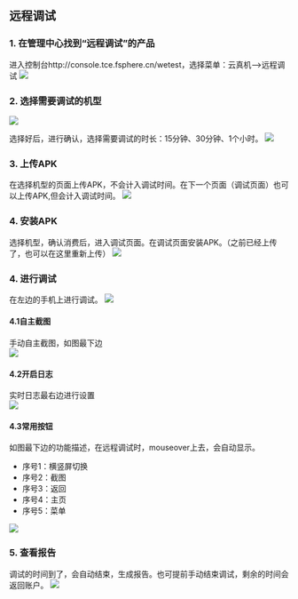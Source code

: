 ## 远程调试

### 1. 在管理中心找到“远程调试”的产品 
进入控制台http://console.tce.fsphere.cn/wetest，选择菜单：云真机-->远程调试
![](https://mc.qcloudimg.com/static/img/4bc1f46fbce3e27673451f7ba3666ef0/xzcd.png)

### 2. 选择需要调试的机型

![](https://mc.qcloudimg.com/static/img/c14efaaefa504f666db0fd06f773756c/xzsj.png)

选择好后，进行确认，选择需要调试的时长：15分钟、30分钟、1个小时。
![](https://mc.qcloudimg.com/static/img/03ffee3752a9d4bc1b090c471a168819/qzxf.png)

### 3. 上传APK
在选择机型的页面上传APK，不会计入调试时间。在下一个页面（调试页面）也可以上传APK,但会计入调试时间。
![](https://mc.qcloudimg.com/static/img/5f05d3b99e251ebfba41a1d140f5c6dc/wsc.png)



### 4. 安装APK

选择机型，确认消费后，进入调试页面。在调试页面安装APK。（之前已经上传了，也可以在这里重新上传）
![](https://mc.qcloudimg.com/static/img/6812bd5bb1e2c6f64e173f4c08e0ebb0/image.png)

### 4. 进行调试
在左边的手机上进行调试。
![](https://mc.qcloudimg.com/static/img/70b76850dfea7ef6cca8ace927141384/tiaos.png)
#### 4.1自主截图
手动自主截图，如图最下边  
![](https://mc.qcloudimg.com/static/img/413a2275a2ae4a582ccebb10ebb985ad/jietu.png)
#### 4.2开启日志  
实时日志最右边进行设置  
![](https://mc.qcloudimg.com/static/img/2d0b56526bebde68b40cbc2edd08169c/kqrz.png)
#### 4.3常用按钮

如图最下边的功能描述，在远程调试时，mouseover上去，会自动显示。 


- 序号1：横竖屏切换
- 序号2：截图
- 序号3：返回
- 序号4：主页
- 序号5：菜单

![](https://mc.qcloudimg.com/static/img/d50e9e3b111b189cac4573bed01be022/xuhao.png)



### 5. 查看报告

调试的时间到了，会自动结束，生成报告。也可提前手动结束调试，剩余的时间会返回账户。
![](https://mc.qcloudimg.com/static/img/a89e1b9daa4501d52ffc2ecb0b77bd26/bg.png)



